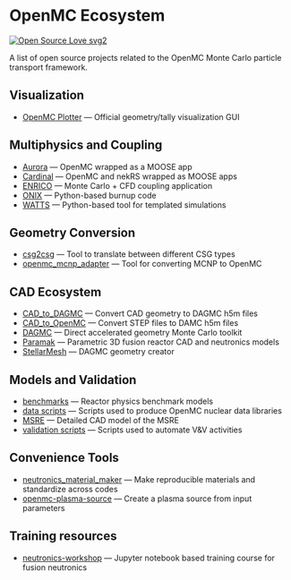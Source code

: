 # OpenMC Ecosystem

[![Open Source Love svg2](https://badges.frapsoft.com/os/v2/open-source.svg?v=103)](https://github.com/ellerbrock/open-source-badges/)

A list of open source projects related to the OpenMC Monte Carlo particle transport framework.

## Visualization

- [OpenMC Plotter](https://github.com/openmc-dev/plotter) — Official geometry/tally visualization GUI

## Multiphysics and Coupling

- [Aurora](https://github.com/aurora-multiphysics/aurora) — OpenMC wrapped as a MOOSE app
- [Cardinal](https://github.com/neams-th-coe/cardinal) — OpenMC and nekRS wrapped as MOOSE apps
- [ENRICO](https://github.com/enrico-dev/enrico) — Monte Carlo + CFD coupling application
- [ONIX](https://github.com/jlanversin/ONIX) — Python-based burnup code
- [WATTS](https://github.com/watts-dev/watts) — Python-based tool for templated simulations

## Geometry Conversion

- [csg2csg](https://github.com/makeclean/csg2csg) — Tool to translate between different CSG types
- [openmc_mcnp_adapter](https://github.com/openmc-dev/openmc_mcnp_adapter) — Tool for converting MCNP to OpenMC

## CAD Ecosystem

- [CAD_to_DAGMC](https://github.com/fusion-energy/cad_to_dagmc) — Convert CAD geometry to DAGMC h5m files
- [CAD_to_OpenMC](https://github.com/openmsr/CAD_to_OpenMC) — Convert STEP files to DAMC h5m files
- [DAGMC](https://github.com/svalinn/DAGMC) — Direct accelerated geometry Monte Carlo toolkit
- [Paramak](https://github.com/fusion-energy/paramak) — Parametric 3D fusion reactor CAD and neutronics models
- [StellarMesh](https://github.com/Thea-Energy/stellarmesh) — DAGMC geometry creator

## Models and Validation

- [benchmarks](https://github.com/mit-crpg/benchmarks) — Reactor physics benchmark models
- [data scripts](https://github.com/openmc-dev/data) — Scripts used to produce OpenMC nuclear data libraries
- [MSRE](https://github.com/openmsr/msre) — Detailed CAD model of the MSRE
- [validation scripts](https://github.com/openmc-dev/validation) — Scripts used to automate V\&V activities

## Convenience Tools

- [neutronics_material_maker](https://github.com/fusion-energy/neutronics_material_maker) — Make reproducible materials and standardize across codes
- [openmc-plasma-source](https://github.com/fusion-energy/openmc-plasma-source) — Create a plasma source from input parameters

## Training resources

- [neutronics-workshop](https://github.com/fusion-energy/neutronics-workshop) — Jupyter notebook based training course for fusion neutronics
